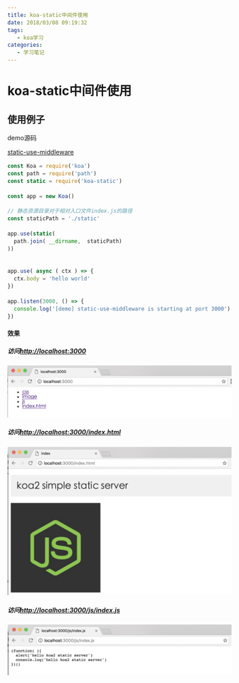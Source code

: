 ```yaml
---
title: koa-static中间件使用
date: 2018/03/08 09:19:32
tags:
   - koa学习
categories:
   - 学习笔记
---
```


# koa-static中间件使用

## 使用例子
demo源码

[static-use-middleware](https://github.com/chenya1123236324/picture-management/tree/master/2019/koa%E5%9F%BA%E7%A1%80%E5%AD%A6%E4%B9%A0%E9%85%8D%E5%9B%BE/demo/static-use-middleware)

```js
const Koa = require('koa')
const path = require('path')
const static = require('koa-static')

const app = new Koa()

// 静态资源目录对于相对入口文件index.js的路径
const staticPath = './static'

app.use(static(
  path.join( __dirname,  staticPath)
))


app.use( async ( ctx ) => {
  ctx.body = 'hello world'
})

app.listen(3000, () => {
  console.log('[demo] static-use-middleware is starting at port 3000')
})

```

#### 效果

##### 访问[http://localhost:3000](http://localhost:3000)
![static-server-result](https://raw.githubusercontent.com/chenya1123236324/picture-management/master/2019/koa%E5%9F%BA%E7%A1%80%E5%AD%A6%E4%B9%A0%E9%85%8D%E5%9B%BE/4.4.1.static-server-result-01.png)

##### 访问[http://localhost:3000/index.html](http://localhost:3000/index.html)
![static-server-result](https://raw.githubusercontent.com/chenya1123236324/picture-management/master/2019/koa%E5%9F%BA%E7%A1%80%E5%AD%A6%E4%B9%A0%E9%85%8D%E5%9B%BE/4.4.1.static-server-result-02.png)

##### 访问[http://localhost:3000/js/index.js](http://localhost:3000/js/index.js)
![static-server-result](https://raw.githubusercontent.com/chenya1123236324/picture-management/master/2019/koa%E5%9F%BA%E7%A1%80%E5%AD%A6%E4%B9%A0%E9%85%8D%E5%9B%BE/4.4.1.static-server-result-03.png)
